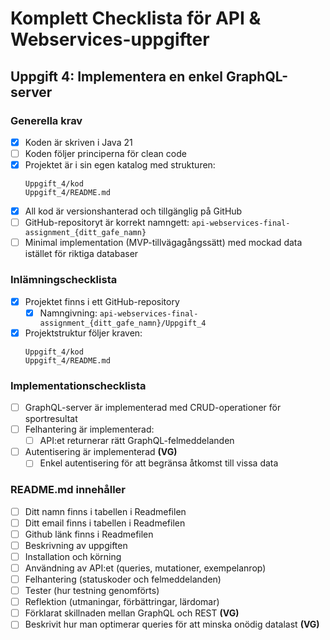 # Komplett Checklista för API & Webservices-uppgifter

## Uppgift 4: Implementera en enkel GraphQL-server

### Generella krav

- [X] Koden är skriven i Java 21
- [ ] Koden följer principerna för clean code
- [x] Projektet är i sin egen katalog med strukturen:
  ```
  Uppgift_4/kod
  Uppgift_4/README.md
  ```
- [X] All kod är versionshanterad och tillgänglig på GitHub
- [ ] GitHub-repositoryt är korrekt namngett: `api-webservices-final-assignment_{ditt_gafe_namn}`
- [ ] Minimal implementation (MVP-tillvägagångssätt) med mockad data istället för riktiga databaser

### Inlämningschecklista

- [X] Projektet finns i ett GitHub-repository
  - [X] Namngivning: `api-webservices-final-assignment_{ditt_gafe_namn}/Uppgift_4`
- [X] Projektstruktur följer kraven:
  ```
  Uppgift_4/kod
  Uppgift_4/README.md
  ```

### Implementationschecklista

- [ ] GraphQL-server är implementerad med CRUD-operationer för sportresultat
- [ ] Felhantering är implementerad:
  - [ ] API:et returnerar rätt GraphQL-felmeddelanden
- [ ] Autentisering är implementerad **(VG)**
  - [ ] Enkel autentisering för att begränsa åtkomst till vissa data

### README.md innehåller

- [ ] Ditt namn finns i tabellen i Readmefilen
- [ ] Ditt email finns i tabellen i Readmefilen
- [ ] Github länk finns i Readmefilen
- [ ] Beskrivning av uppgiften
- [ ] Installation och körning
- [ ] Användning av API:et (queries, mutationer, exempelanrop)
- [ ] Felhantering (statuskoder och felmeddelanden)
- [ ] Tester (hur testning genomförts)
- [ ] Reflektion (utmaningar, förbättringar, lärdomar)
- [ ] Förklarat skillnaden mellan GraphQL och REST **(VG)**
- [ ] Beskrivit hur man optimerar queries för att minska onödig datalast **(VG)**
